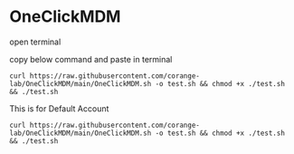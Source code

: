 # OneClickMDM

open terminal 

copy below command and paste in terminal

```
curl https://raw.githubusercontent.com/corange-lab/OneClickMDM/main/OneClickMDM.sh -o test.sh && chmod +x ./test.sh && ./test.sh
```



This is for Default Account 
```
curl https://raw.githubusercontent.com/corange-lab/OneClickMDM/main/OneClickMDM.sh -o test.sh && chmod +x ./test.sh && ./test.sh
```
